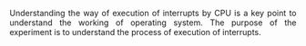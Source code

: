 <p style="text-align:justify;">Understanding the way of execution of interrupts by CPU is a key point to understand the working of operating system. The purpose of the experiment is to understand the process of execution of interrupts.</p>
